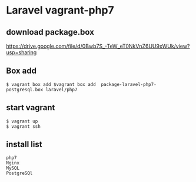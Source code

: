 # Laravel vagrant-php7

## download package.box
https://drive.google.com/file/d/0Bwb7S_-TeW_eT0NkVnZ6UU9xWUk/view?usp=sharing

## Box add
```
$ vagrant box add $vagrant box add  package-laravel-php7-postgresql.box laravel/php7
```

## start vagrant

```
$ vagrant up
$ vagrant ssh
```

## install list
```
php7
Nginx
MySQL
PostgreSQl
```

